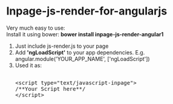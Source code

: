 # Inpage-js-render-for-angularjs
Very much easy to use:<br/>
Install it using bower: <strong>bower install inpage-js-render-angular1</strong>

<ol>
<li>
Just include js-render.js to your page
</li>
<li>
Add <strong>'ngLoadScript'</strong> to your app dependencies. E.g. angular.module('YOUR_APP_NAME', ['ngLoadScript'])
</li>
<li>
Used it as: <br/>
 <xmp>
<script type="text/javascript-inpage">
/**Your Script here**/
</script>
 </xmp>
</li>
</ol>
